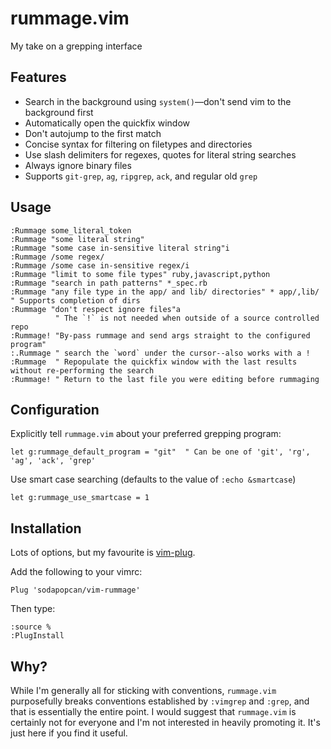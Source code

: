 rummage.vim
============

My take on a grepping interface

Features
--------

- Search in the background using `system()`&mdash;don't send vim to the background first
- Automatically open the quickfix window
- Don't autojump to the first match
- Concise syntax for filtering on filetypes and directories
- Use slash delimiters for regexes, quotes for literal string searches
- Always ignore binary files
- Supports `git-grep`, `ag`, `ripgrep`, `ack`, and regular old `grep`

Usage
-----

```viml
:Rummage some_literal_token
:Rummage "some literal string"
:Rummage "some case in-sensitive literal string"i
:Rummage /some regex/
:Rummage /some case in-sensitive regex/i
:Rummage "limit to some file types" ruby,javascript,python
:Rummage "search in path patterns" *_spec.rb
:Rummage "any file type in the app/ and lib/ directories" * app/,lib/ " Supports completion of dirs
:Rummage "don't respect ignore files"a
          " The `!` is not needed when outside of a source controlled repo
:Rummage! "By-pass rummage and send args straight to the configured program"
:.Rummage " search the `word` under the cursor--also works with a !
:Rummage  " Repopulate the quickfix window with the last results without re-performing the search
:Rummage! " Return to the last file you were editing before rummaging 
```

Configuration
-------------

Explicitly tell `rummage.vim` about your preferred grepping program:

```viml
let g:rummage_default_program = "git"  " Can be one of 'git', 'rg', 'ag', 'ack', 'grep'
```

Use smart case searching (defaults to the value of `:echo &smartcase`)
```viml
let g:rummage_use_smartcase = 1
```

Installation
------------

Lots of options, but my favourite is [vim-plug](https://github.com/junegunn/vim-plug).

Add the following to your vimrc:

```viml
Plug 'sodapopcan/vim-rummage'
```

Then type:

```viml
:source %
:PlugInstall
```

Why?
----

While I'm generally all for sticking with conventions, `rummage.vim` purposefully breaks conventions established by `:vimgrep` and `:grep`, and that is essentially the entire point.  I would suggest that `rummage.vim` is certainly not for everyone and I'm not interested in heavily promoting it.  It's just here if you find it useful.
